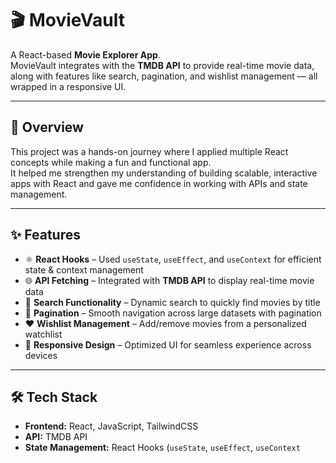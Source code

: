 # 🎬 MovieVault  

A React-based **Movie Explorer App**.  
MovieVault integrates with the **TMDB API** to provide real-time movie data, along with features like search, pagination, and wishlist management — all wrapped in a responsive UI.  

---

## 🚀 Overview  

This project was a hands-on journey where I applied multiple React concepts while making a fun and functional app.  
It helped me strengthen my understanding of building scalable, interactive apps with React and gave me confidence in working with APIs and state management.  

---

## ✨ Features  

- ⚛️ **React Hooks** – Used `useState`, `useEffect`, and `useContext` for efficient state & context management  
- 🌐 **API Fetching** – Integrated with **TMDB API** to display real-time movie data  
- 🔎 **Search Functionality** – Dynamic search to quickly find movies by title  
- 📄 **Pagination** – Smooth navigation across large datasets with pagination  
- ❤️ **Wishlist Management** – Add/remove movies from a personalized watchlist  
- 📱 **Responsive Design** – Optimized UI for seamless experience across devices  

---

## 🛠️ Tech Stack  

- **Frontend:** React, JavaScript, TailwindCSS  
- **API:** TMDB API  
- **State Management:** React Hooks (`useState`, `useEffect`, `useContext`

